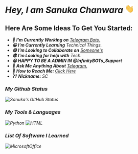 # *Hey, I am Sanuka Chanwara* <img src="https://raw.githubusercontent.com/ABSphreak/ABSphreak/master/gifs/Hi.gif" width="30px">

## Here Are Some Ideas To Get You Started:

- <i><b> 🤗 I’m Currently Working on</b> <a href="#"> Telegram Bots.</a></i>
- <i><b> 😀 I’m Currently Learning</b> Technical Things.</i>
- <i><b> 😅 I’m Looking to Collaborate on</b> <a href="#">  Someone's</a></i>
- <i><b> 😨 I’m Looking for help with</b> Tech.</i>
- <i><b> 😁 HAPPY TO BE A ADMIN IN @InfinityBOTs_Support </b> 
- <i><b> 🤔 Ask Me Anything About</b> <a href="#">Telegram.</a></i>
- <i><b> 🎃 How to Reach Me: <a href="https://t.me/Sanu_2021ss"></b>Click Here</b></a></i>
- <i><b>?? Nickname:</b> SC </i>

### My Github Status
![Sanuka's GitHub Status](https://github-readme-stats.vercel.app/api?username=scprojectsLK&show_icons=true&theme=dark) 

### My Tools & Languages
![Python](https://img.shields.io/badge/Python-14354C?style=for-the-badge&logo=python&logoColor=white)  ![HTML](https://img.shields.io/badge/HTML5-E34F26?style=for-the-badge&logo=html5&logoColor=white)


### List Of Software I Learned
![MicrosoftOffice](https://img.shields.io/badge/Microsoft_Office-D83B01?style=for-the-badge&logo=microsoft-office&logoColor=white)
![]()
![]()
